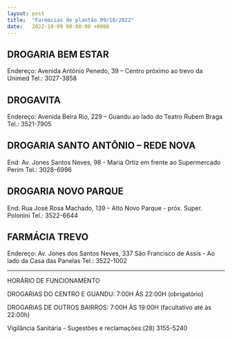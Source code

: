 ```yaml
---
layout: post
title:  "Farmácias de plantão 09/10/2022"
date:   2022-10-09 00:00:00 +0000
---
```


## DROGARIA BEM ESTAR 
Endereço: Avenida Antônio Penedo, 39 – Centro
próximo ao trevo da Unimed Tel.: 3027-3858

## DROGAVITA 
Endereço: Avenida Beira Rio, 229 – Guandu
ao lado do Teatro Rubem Braga Tel.: 3521-7905

## DROGARIA SANTO ANTÔNIO – REDE NOVA 
End: Av. Jones Santos Neves, 98 - Maria Ortiz em
frente ao Supermercado Perim Tel.: 3028-6996

## DROGARIA NOVO PARQUE 
End: Rua José Rosa Machado, 139 – Alto Novo
Parque - próx. Super. Polonini Tel.: 3522-6644

## FARMÁCIA TREVO 
Endereço: Av. Jones dos Santos Neves, 337
São Francisco de Assis - Ao lado da Casa das
Panelas Tel.: 3522-1002

---


HORÁRIO DE FUNCIONAMENTO

DROGARIAS DO CENTRO E GUANDU: 7:00H ÀS 22:00H (obrigatório)

DROGARIAS DE OUTROS BAIRROS: 7:00H ÀS 19:00H (facultativo até às 22:00h)

Vigilância Sanitária - Sugestões e reclamações:(28) 3155-5240
